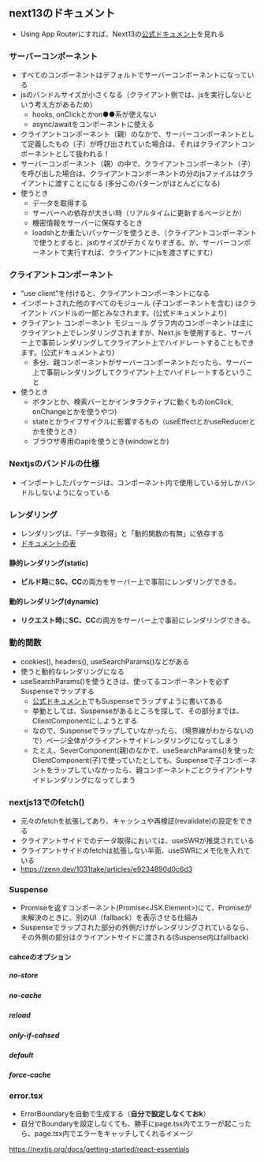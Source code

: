 ## next13のドキュメント
- Using App Routerにすれば、Next13の[公式ドキュメント](https://nextjs.org/docs)を見れる

### サーバーコンポーネント
- すべてのコンポーネントはデフォルトでサーバーコンポーネントになっている
- jsのバンドルサイズが小さくなる（クライアント側では、jsを実行しないという考え方があるため）
    - hooks, onClickとかon●●系が使えない
    - async/awaitをコンポーネントに使える
- クライアントコンポーネント（親）のなかで、サーバーコンポーネントとして定義したもの（子）が呼び出されていた場合は、それはクライアントコンポーネントとして扱われる！
- サーバーコンポーネント（親）の中で、クライアントコンポーネント（子）を呼び出した場合は、クライアントコンポーネントの分のjsファイルはクライアントに渡すことになる (多分このパターンがほとんどになる)
- 使うとき
    - データを取得する
    - サーバーへの依存が大きい時（リアルタイムに更新するページとか）
    - 機密情報をサーバーに保存するとき
    - loadshとか重たいパッケージを使うとき、（クライアントコンポーネントで使うとすると、jsのサイズがデカくなりすぎる。が、サーバーコンポーネントで実行すれば、クライアントにjsを渡さずにすむ）

### クライアントコンポーネント
- "use client"を付けると、クライアントコンポーネントになる
- インポートされた他のすべてのモジュール (子コンポーネントを含む) はクライアント バンドルの一部とみなされます。(公式ドキュメントより)
- クライアント コンポーネント モジュール グラフ内のコンポーネントは主にクライアント上でレンダリングされますが、Next.js を使用すると、サーバー上で事前レンダリングしてクライアント上でハイドレートすることもできます。(公式ドキュメントより)
    - 多分、親コンポーネントがサーバーコンポーネントだったら、サーバー上で事前レンダリングしてクライアント上でハイドレートするということ
- 使うとき
    - ボタンとか、検索バーとかインタラクティブに動くもの(onClick, onChangeとかを使うやつ)
    - stateとかライフサイクルに影響するもの（useEffectとかuseReducerとかを使うとき）
    - ブラウザ専用のapiを使うとき(windowとか)


### Nextjsのバンドルの仕様
- インポートしたパッケージは、コンポーネント内で使用している分しかバンドルしないようになっている

### レンダリング
- レンダリングは、「データ取得」と「動的関数の有無」に依存する
- [ドキュメントの表](https://nextjs.org/docs/app/building-your-application/rendering/static-and-dynamic-rendering#dynamic-rendering)
#### 静的レンダリング(static)
- **ビルド時**に**SC、CC**の両方をサーバー上で事前にレンダリングできる。

#### 動的レンダリング(dynamic)
- **リクエスト時**に**SC、CC**の両方をサーバー上で事前にレンダリングできる。

### 動的関数
- cookies(), headers(), useSearchParams()などがある
- 使うと動的なレンダリングになる
- useSearchParams()を使うときは、使ってるコンポーネントを必ずSuspenseでラップする
    - [公式ドキュメント](https://nextjs.org/docs/app/building-your-application/rendering/static-and-dynamic-rendering#dynamic-functions)でもSuspenseでラップすように書いてある
    - 挙動としては、Suspenseがあるところを探して、その部分までは、ClientComponentにしようとする
    - なので、Suspenseでラップしていなかったら、（境界線がわからないので）ページ全体がクライアントサイドレンダリングになってしまう
    - たとえ、SeverComponent(親)のなかで、useSearchParams()を使ったClientComponent(子)で使っていたとしても、Suspenseで子コンポーネントをラップしていなかったら、親コンポーネントごとクライアントサイドレンダリングになってしまう


### nextjs13でのfetch()
- 元々のfetchを拡張してあり、キャッシュや再検証(revalidate)の設定をできる
- クライアントサイドでのデータ取得においては、useSWRが推奨されている
- クライアントサイドのfetchは拡張しない半面、useSWRにメモ化を入れている
- https://zenn.dev/1031take/articles/e9234890d0c6d3

### Suspense
- Promiseを返すコンポーネント(Promise<JSX.Element>)にて、Promiseが未解決のときに、別のUI（fallback）を表示させる仕組み
- Suspenseでラップされた部分の外側だけがレンダリングされているなら、その外側の部分はクライアントサイドに渡される(Suspense内はfallback)


#### cahceのオプション
##### no-store
##### no-cache
##### reload
##### only-if-cahsed
##### default
##### force-cache

### error.tsx
- ErrorBoundaryを自動で生成する（**自分で設定しなくておk**）
- 自分でBoundaryを設定しなくても、勝手にpage.tsx内でエラーが起こったら、page.tsx内でエラーをキャッチしてくれるイメージ


https://nextjs.org/docs/getting-started/react-essentials